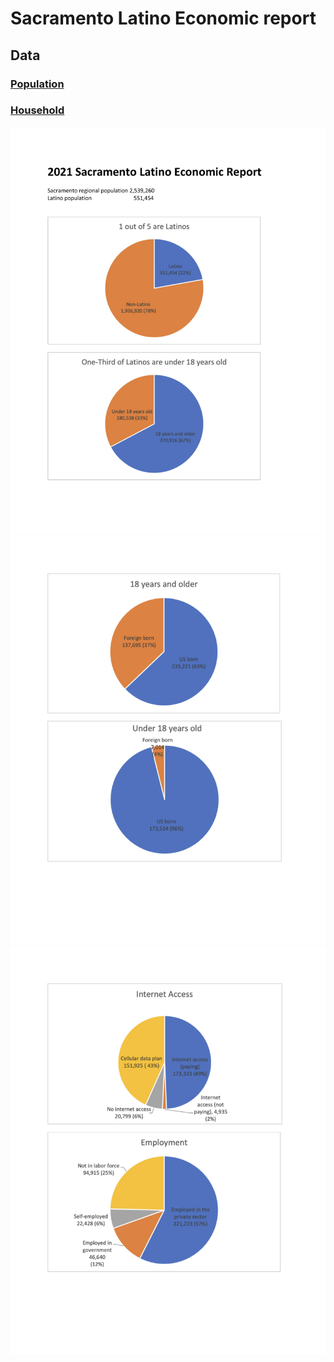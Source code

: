 # Sacramento Latino Economic report
## Data 
### [Population](https://drive.google.com/file/d/1Lrn7ly0x8X-kSK1n--gsP-p4Pg-JqDal/view?usp=sharing)
### [Household](https://drive.google.com/file/d/10V3NVSz6wBgfWnRBJhzub03vy1csCo7L/view?usp=sharing)
![Latino Economic Report Image 1](https://github.com/cbacsus/Sacramento-Latino-Economic-report/blob/files/2021%20Sacramento%20Latino%20Economic%20Report-1.jpg?raw=true)
![Latino Economic Report Image 2](https://github.com/cbacsus/Sacramento-Latino-Economic-report/blob/files/2021%20Sacramento%20Latino%20Economic%20Report-2.jpg?raw=true)
![Latino Economic Report Image 3](https://github.com/cbacsus/Sacramento-Latino-Economic-report/blob/files/2021%20Sacramento%20Latino%20Economic%20Report-3.jpg?raw=true)
